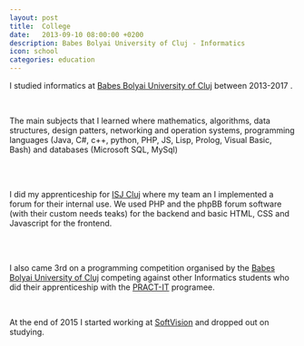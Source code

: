 ```yaml
---
layout: post
title:  College
date:   2013-09-10 08:00:00 +0200
description: Babes Bolyai University of Cluj - Informatics
icon: school
categories: education
---
```


I studied informatics at [Babes Bolyai University of Cluj][ubb] between 2013-2017 .

<br />

The main subjects that I learned where mathematics, algorithms, data structures, design patters, networking and operation systems, programming languages (Java, C#, c++, python, PHP, JS, Lisp, Prolog, Visual Basic, Bash) and databases (Microsoft SQL, MySql)

<br />
<br />

I did my apprenticeship for [ISJ Cluj][isj] where my team an I implemented a forum for their internal use.
We used PHP and the phpBB forum software (with their custom needs teaks) for the backend and basic HTML, CSS and Javascript for the frontend.

<br />
<br />

I also came 3rd on a programming competition organised by the [Babes Bolyai University of Cluj][ubb] competing against other Informatics students who did their apprenticeship with the [PRACT-IT][pract-it] programee.

<br />

At the end of 2015 I started working at [SoftVision][sv] and dropped out on studying.

[ubb]: http://www.cs.ubbcluj.ro/
[isj]: https://www.isjcj.ro/
[pract-it]: https://econ.ubbcluj.ro/stire.php?id=197/
[sv]: https://www.softvision.com/

